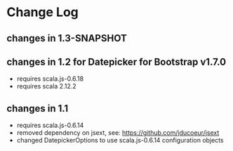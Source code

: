 Change Log
==========

## changes in 1.3-SNAPSHOT



## changes in 1.2 for Datepicker for Bootstrap v1.7.0
* requires scala.js-0.6.18
* requires scala 2.12.2

## changes in 1.1

* requires scala.js-0.6.14
* removed dependency on jsext, see: https://github.com/jducoeur/jsext
* changed DatepickerOptions to use scala.js-0.6.14 configuration objects
 
